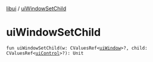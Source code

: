 [libui](README.md) / [uiWindowSetChild](ui-window-set-child.md)

# uiWindowSetChild

`fun uiWindowSetChild(w: CValuesRef<`[`uiWindow`](ui-window.md)`>?, child: CValuesRef<`[`uiControl`](ui-control/README.md)`>?): Unit`
